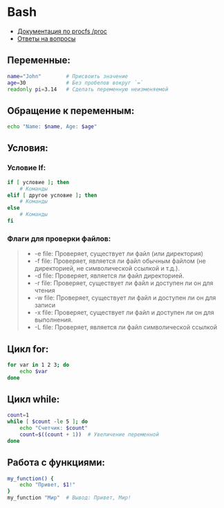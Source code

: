 # Bash
+ [Документация по procfs /proc](procfs_UNIX.md)
+ [Ответы на вопросы](answers.md)
## Переменные:
```bash
name="John"        # Присвоить значение
age=30             # Без пробелов вокруг `=`
readonly pi=3.14   # Сделать переменную неизменяемой
```
## Обращение к переменным:
```bash
echo "Name: $name, Age: $age"
```
## Условия:
### Условие If:
```bash
if [ условие ]; then
    # Команды
elif [ другое условие ]; then
    # Команды
else
    # Команды
fi
```

### Флаги для проверки файлов:
>+ -e file: Проверяет, существует ли файл (или директория)
>+ -f file: Проверяет, является ли файл обычным файлом (не директорией, не символической ссылкой и т.д.).
>+ -d file: Проверяет, является ли файл директорией.
>+ -r file: Проверяет, существует ли файл и доступен ли он для чтения
>+ -w file: Проверяет, существует ли файл и доступен ли он для записи
>+ -x file: Проверяет, существует ли файл и доступен ли он для выполнения.
>+ -L file: Проверяет, является ли файл символической ссылкой

## Цикл for:
```bash
for var in 1 2 3; do
    echo $var
done
```
## Цикл while:
```bash
count=1
while [ $count -le 5 ]; do
    echo "Счетчик: $count"
    count=$((count + 1))  # Увеличение переменной
done
```
## Работа с функциями:
```bash
my_function() {
    echo "Привет, $1!"
}
my_function "Мир"  # Вывод: Привет, Мир!
```
